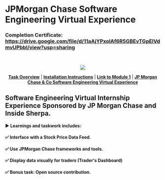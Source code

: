 # JPMorgan Chase Software Engineering Virtual Experience

### Completion Certificate: https://drive.google.com/file/d/11aAjYPxolAf6R5GBEvTGpElVdmvUPbbl/view?usp=sharing
<br>
<p align="center">
<a href="https://www.insidesherpa.com/virtual-internships/prototype/R5iK7HMxJGBgaSbvk/Technology%20Virtual%20Experience" target="_blank">
<img src="https://insidesherpa-assets.s3-ap-southeast-2.amazonaws.com/icons/jpmorgan/github+repo+images/jpm+gitub+.png"></a>
</p>

<p align="center"> 
	<b><a href="#task">Task Overview</a></b>
	|
	<b><a href="#installation">Installation Instructions</a></b>
	| 
	<b><a href="https://www.insidesherpa.com/modules/R5iK7HMxJGBgaSbvk/gtAhtcvke9AFCzqME" target="_blank">Link to Module 1</a></b>		
	| 
	<b><a href="https://www.insidesherpa.com/virtual-internships/prototype/R5iK7HMxJGBgaSbvk/Technology%20Virtual%20Experience" target="_blank">JP Morgan Chase & Co Software Engineering Virtual Experience</a></b>
</p>


## Software Engineering Virtual Internship Experience Sponsored by JP Morgan Chase and Inside Sherpa.

#### ▶️ Learnings and taskwork includes:

#### ✅ Interface with a Stock Price Data Feed.
#### ✅ Use JPMorgan Chase frameworks and tools.
#### ✅ Display data visually for traders (Trader's Dashboard)
#### ✅ Bonus task: Open source contribution.

    
   
